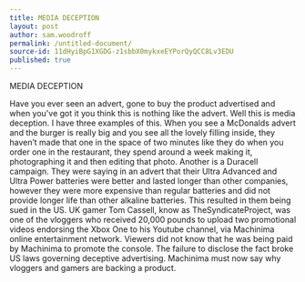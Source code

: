 ```yaml
---
title: MEDIA DECEPTION
layout: post
author: sam.woodroff
permalink: /untitled-document/
source-id: 11dHyiBpG1XGDG-z1sbbX0mykxeEYPorQyQCC8Lv3EDU
published: true
---
```

MEDIA DECEPTION

Have you ever seen an advert, gone to buy the product advertised and when you've got it you think this is nothing like the advert. Well this is media deception. I have three examples of this. When you see a McDonalds advert and the burger is really big and you see all the lovely filling inside, they haven’t made that one in the space of two minutes like they do when you order one in the restaurant, they spend around a week making it, photographing it and then editing that photo. Another is a Duracell campaign. They were saying in an advert  that their Ultra Advanced and Ultra Power batteries were better and lasted longer than other companies, however they were more expensive than regular batteries and did not provide longer life than other alkaline batteries. This resulted in them being sued in the US. UK gamer Tom Cassell, know as TheSyndicateProject, was one of the vloggers who received 20,000 pounds to upload two promotional videos endorsing the Xbox One to his Youtube channel, via Machinima online entertainment network. Viewers did not know that he was being paid by Machinima to promote the console. The failure to disclose the fact broke US laws governing deceptive advertising. Machinima must now say why vloggers and gamers are backing a product.

